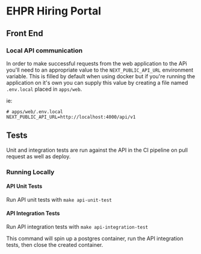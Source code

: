 # EHPR Hiring Portal

## Front End

### Local API communication

In order to make successful requests from the web application to the APi you'll need to an appropriate value to
the `NEXT_PUBLIC_API_URL` environment variable. This is filled by default when using docker but if you're running
the application on it's own you can supply this value by creating a file named `.env.local` placed in `apps/web`.

ie: 
```
# apps/web/.env.local
NEXT_PUBLIC_API_URL=http://localhost:4000/api/v1
```

## Tests

Unit and integration tests are run against the API in the CI pipeline on pull request as well as deploy.

### Running Locally

#### API Unit Tests

Run API unit tests with `make api-unit-test`

#### API Integration Tests

Run API integration tests with `make api-integration-test`

This command will spin up a postgres container, run the API integration tests, then close the created container.
